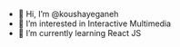 - 👋 Hi, I’m @koushayeganeh
- 👀 I’m interested in Interactive Multimedia
- 🌱 I’m currently learning React JS

<!---
koushayeganeh/koushayeganeh is a ✨ special ✨ repository because its `README.md` (this file) appears on your GitHub profile.
You can click the Preview link to take a look at your changes.
--->
